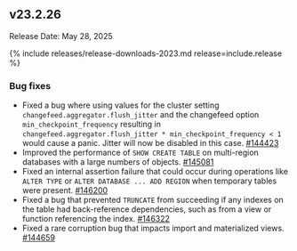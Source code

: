 ## v23.2.26

Release Date: May 28, 2025

{% include releases/release-downloads-2023.md release=include.release %}

<h3 id="v23-2-26-bug-fixes">Bug fixes</h3>

- Fixed a bug where using values for the cluster setting `changefeed.aggregator.flush_jitter` and the changefeed option `min_checkpoint_frequency` resulting in `changefeed.aggregator.flush_jitter * min_checkpoint_frequency < 1` would cause a panic. Jitter will now be disabled in this case. [#144423][#144423]
- Improved the performance of `SHOW CREATE TABLE` on multi-region databases with a large numbers of objects. [#145081][#145081]
- Fixed an internal assertion failure that could occur during operations like `ALTER TYPE` or `ALTER DATABASE ... ADD REGION` when temporary tables were present. [#146200][#146200]
- Fixed a bug that prevented `TRUNCATE` from succeeding if any indexes on the table had back-reference dependencies, such as from a view or function referencing the index. [#146322][#146322]
- Fixed a rare corruption bug that impacts import and materialized views. [#144659][#144659]

[#144423]: https://github.com/cockroachdb/cockroach/pull/144423
[#145081]: https://github.com/cockroachdb/cockroach/pull/145081
[#146200]: https://github.com/cockroachdb/cockroach/pull/146200
[#146322]: https://github.com/cockroachdb/cockroach/pull/146322
[#144659]: https://github.com/cockroachdb/cockroach/pull/144659
